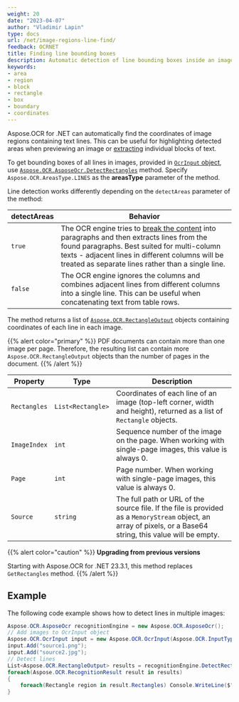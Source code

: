 ```yaml
---
weight: 20
date: "2023-04-07"
author: "Vladimir Lapin"
type: docs
url: /net/image-regions-line-find/
feedback: OCRNET
title: Finding line bounding boxes
description: Automatic detection of line bounding boxes inside an image.
keywords:
- area
- region
- block
- rectangle
- box
- boundary
- coordinates
---
```


Aspose.OCR for .NET can automatically find the coordinates of image regions containing text lines. This can be useful for highlighting detected areas when previewing an image or [extracting](/ocr/net/image-regions-extract/) individual blocks of text.

To get bounding boxes of all lines in images, provided in [`OcrInput` object](/ocr/net/ocrinput/), use [`Aspose.OCR.AsposeOcr.DetectRectangles`](https://reference.aspose.com/ocr/net/aspose.ocr/asposeocr/detectrectangles/) method. Specify `Aspose.OCR.AreasType.LINES` as the **areasType** parameter of the method.

Line detection works differently depending on the `detectAreas` parameter of the method:

detectAreas | Behavior
----------- | --------
`true`      | The OCR engine tries to [break the content](/ocr/net/areas-detection/) into paragraphs and then extracts lines from the found paragraphs. Best suited for multi-column texts - adjacent lines in different columns will be treated as separate lines rather than a single line.
`false`     | The OCR engine ignores the columns and combines adjacent lines from different columns into a single line. This can be useful when concatenating text from table rows.

The method returns a list of [`Aspose.OCR.RectangleOutput`](https://reference.aspose.com/ocr/net/aspose.ocr/rectangleoutput/) objects containing coordinates of each line in each image.

{{% alert color="primary" %}}
PDF documents can contain more than one image per page. Therefore, the resulting list can contain more `Aspose.OCR.RectangleOutput` objects than the number of pages in the document.
{{% /alert %}}

Property | Type | Description
-------- | ---- | -----------
`Rectangles` | `List<Rectangle>` | Coordinates of each line of an image (top-left corner, width and height), returned as a list of `Rectangle` objects.
`ImageIndex` | `int` | Sequence number of the image on the page. When working with single-page images, this value is always 0.
`Page` | `int` | Page number. When working with single-page images, this value is always 0.
`Source` | `string` | The full path or URL of the source file. If the file is provided as a `MemoryStream` object, an array of pixels, or a Base64 string, this value will be empty.

{{% alert color="caution" %}}
**Upgrading from previous versions**

Starting with Aspose.OCR for .NET 23.3.1, this method replaces `GetRectangles` method.
{{% /alert %}}

## Example

The following code example shows how to detect lines in multiple images:

```csharp
Aspose.OCR.AsposeOcr recognitionEngine = new Aspose.OCR.AsposeOcr();
// Add images to OcrInput object
Aspose.OCR.OcrInput input = new Aspose.OCR.OcrInput(Aspose.OCR.InputType.SingleImage);
input.Add("source1.png");
input.Add("source2.jpg");
// Detect lines
List<Aspose.OCR.RectangleOutput> results = recognitionEngine.DetectRectangles(input, Aspose.OCR.AreasType.LINES, true);
foreach(Aspose.OCR.RecognitionResult result in results)
{
	foreach(Rectangle region in result.Rectangles) Console.WriteLine($"File: {result.Source} | {region.Top}, {region.Left}, {region.Width}, {region.Height}");
}
```
